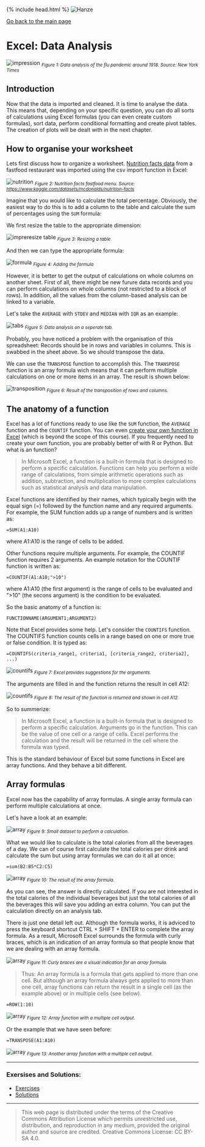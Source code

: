 {% include head.html %}
![Hanze](../hanze/hanze.png)

[Go back to the main page](../index.md)


# Excel: Data Analysis


![impression](./pics_08_data_analysis/fig1.jpg)
*<sub>Figure 1: Data analysis of the flu pandemic around 1918. Source: New York Times</sub>*


## Introduction

Now that the data is imported and cleaned. It is time to analyse the data. 
This means that, depending on your specific question, you can do all sorts of calculations using Excel formulas (you can even create custom formulas), sort data, perform conditional formatting and create pivot tables. The creation of plots will be dealt with in the next chapter.


## How to organise your worksheet

Lets first discuss how to organize a worksheet.
[Nutrition facts data](https://www.kaggle.com/datasets/mcdonalds/nutrition-facts) from a fastfood restaurant was imported using the csv import function in Excel:

![nutrition](./pics_08_data_analysis/fig2.png)
*<sub>Figure 2: Nutrition facts fastfood menu. Source: https://www.kaggle.com/datasets/mcdonalds/nutrition-facts</sub>*


Imagine that you would like to calculate the total percentage. Obviously, the easiest way to do this is to add a column to the table and calculate the sum of percentages using the `SUM` formula:

We first resize the table to the appropriate dimension:

![impreresize table](./pics_08_data_analysis/fig3.png)
*<sub>Figure 3: Resizing a table</sub>*

And then we can type the appropriate formula:

![formula](./pics_08_data_analysis/fig4.png)
*<sub>Figure 4: Adding the formula</sub>*

However, it is better to get the output of calculations on whole columns on another sheet.
First of all, there might be new furure data records and you can perform calculations on whole columns (not restricted to a block of rows).
In addition, all the values from the column-based analysis can be linked to a variable.

Let's take the `AVERAGE` with `STDEV` and `MEDIAN` with `IQR` as an example:

![tabs](./pics_08_data_analysis/fig5.png)
*<sub>Figure 5: Data analysis on a seperate tab.</sub>*

Probably, you have noticed a problem with the organisation of this spreadsheet: Records should be in rows and variables in columns.
This is swabbed in the sheet above. So we should transpose the data. 

We can use the `TRANSPOSE` function to accomplish this.
The `TRANSPOSE` function is an array formula wich means that it can perform multiple calculations on one or more items in an array. The result is shown below:

![transposition](./pics_08_data_analysis/fig6.png)
*<sub>Figure 6: Result of the transposition of rows and columns.</sub>*

## The anatomy of a function

Excel has a lot of functions ready to use like the `SUM` function, the `AVERAGE` function and the `COUNTIF` function. You can even [create your own function in Excel](https://support.microsoft.com/en-us/office/create-custom-functions-in-excel-2f06c10b-3622-40d6-a1b2-b6748ae8231f) (which is beyond the scope of this course). If you frequently need to create your own function, you are probably better of with R or Python. But what is an function?

>In Microsoft Excel, a function is a built-in formula that is designed to perform a specific calculation. Functions can help you perform a wide range of calculations, from simple arithmetic operations such as addition, subtraction, and multiplication to more complex calculations such as statistical analysis and data manipulation. 

Excel functions are identified by their names, which typically begin with the equal sign (=) followed by the function name and any required arguments. For example, the SUM function adds up a range of numbers and is written as:

```
=SUM(A1:A10) 
```

where A1:A10 is the range of cells to be added.

Other functions require multiple arguments. For example, the COUNTIF function requires 2 arguments. An example notation for the COUNTIF function is written as:

```
=COUNTIF(A1:A10;">10")
```

where A1:A10 (the first argument) is the range of cells to be evaluated and ">10" (the secons argument) is the condition to be evaluated.

 
So the basic anatomy of a function is:

```
FUNCTIONNAME(ARGUMENT1;ARGUMENT2)
```

Note that Excel provides some help. Let's consider the `COUNTIFS` function.
The COUNTIFS function counts cells in a range based on one or more true or false condition. It is typed as:

```
=COUNTIFS(criteria_range1, criteria1, [criteria_range2, criteria2], ...)
```

![countifs](./pics_08_data_analysis/fig7.png)
*<sub>Figure 7: Excel provides suggestions for the arguments.</sub>*


The arguments are filled in and the function returns the result in cell A12:

![countifs](./pics_08_data_analysis/fig8.png)
*<sub>Figure 8: The result of the function is returned and shown in cell A12.</sub>*

So to summerize:

>In Microsoft Excel, a function is a built-in formula that is designed to perform a specific calculation. Arguments go in the function. This can be the value of one cell or a range of cells. Excel performs the calculation and the result will be returned in the cell where the formula was typed.

This is the standard behaviour of Excel but some functions in Excel are array functions. And they behave a bit different.

## Array formulas

Excel now has the capability of array formulas. A single array formula can perform multiple calculations at once.

Let's have a look at an example:

![array](./pics_08_data_analysis/fig9.png)
*<sub>Figure 9: Small dataset to perform a calculation.</sub>*

What we would like to calculate is the total calories from all the beverages of a day. We can of course first calculate the total calories per drink and calculate the sum but using array formulas we can do it all at once:

```
=sum(B2:B5*C2:C5)
```

![array](./pics_08_data_analysis/fig10.png)
*<sub>Figure 10: The result of the array formula.</sub>*

As you can see, the answer is directly calculated. If you are not interested in the total calories of the individual beverages but just the total calories of all the beverages this will save you adding an extra column. You can put the calculation directly on an analysis tab.

There is just one detail left out. Although the formula works, it is adviced to press the keyboard shortcut CTRL + SHIFT + ENTER to complete the array formula. As a result, Microsoft Excel surrounds the formula with curly braces, which is an indication of an array formula so that people know that we are dealing with an array formula.

![array](./pics_08_data_analysis/fig11.png)
*<sub>Figure 11: Curly braces are a visual indication for an array formula.</sub>*

>Thus: An array formula is a formula that gets applied to more than one cell. But although an array formula always gets applied to more than one cell, array functions can return the result in a single cell (as the example above) or in multiple cells (see below).

```
=ROW(1:10)
```

![array](./pics_08_data_analysis/fig12.png)
*<sub>Figure 12: Array function with a multiple cell output.</sub>*

Or the example that we have seen before:

```
=TRANSPOSE(A1:A10)
```

![array](./pics_08_data_analysis/fig13.png)
*<sub>Figure 13: Another array function with a multiple cell output.</sub>*

---

### Exersises and Solutions:


- [Exercises](./excel_09_data_analysis_exersises.md)
- [Solutions](./excel_10_data_analysis_solutions.md)

---


>This web page is distributed under the terms of the Creative Commons Attribution License which permits unrestricted use, distribution, and reproduction in any medium, provided the original author and source are credited.
>Creative Commons License: CC BY-SA 4.0.

